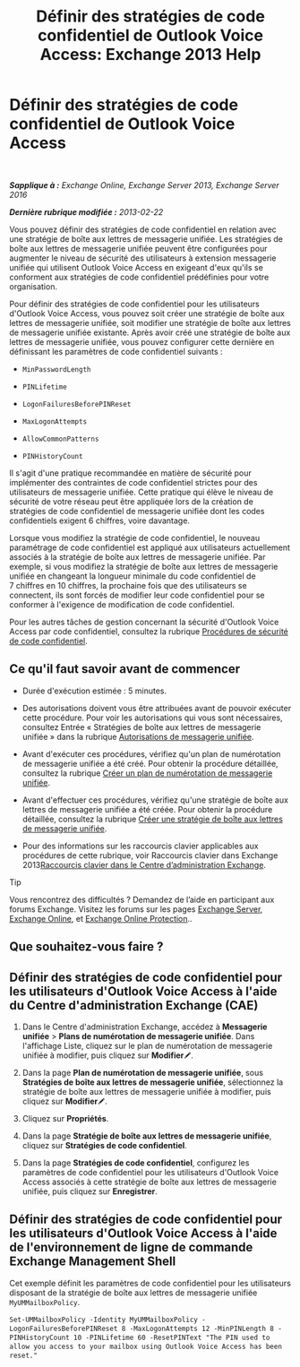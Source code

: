 ﻿---
title: 'Définir des stratégies de code confidentiel de Outlook Voice Access: Exchange 2013 Help'
TOCTitle: Définir des stratégies de code confidentiel de Outlook Voice Access
ms:assetid: 5b2800b7-bfa6-4282-975c-0706ae25ad64
ms:mtpsurl: https://technet.microsoft.com/fr-fr/library/Aa998285(v=EXCHG.150)
ms:contentKeyID: 50555398
ms.date: 05/23/2018
mtps_version: v=EXCHG.150
ms.translationtype: MT
---

# Définir des stratégies de code confidentiel de Outlook Voice Access

 

_**Sapplique à :** Exchange Online, Exchange Server 2013, Exchange Server 2016_

_**Dernière rubrique modifiée :** 2013-02-22_

Vous pouvez définir des stratégies de code confidentiel en relation avec une stratégie de boîte aux lettres de messagerie unifiée. Les stratégies de boîte aux lettres de messagerie unifiée peuvent être configurées pour augmenter le niveau de sécurité des utilisateurs à extension messagerie unifiée qui utilisent Outlook Voice Access en exigeant d'eux qu'ils se conforment aux stratégies de code confidentiel prédéfinies pour votre organisation.

Pour définir des stratégies de code confidentiel pour les utilisateurs d'Outlook Voice Access, vous pouvez soit créer une stratégie de boîte aux lettres de messagerie unifiée, soit modifier une stratégie de boîte aux lettres de messagerie unifiée existante. Après avoir créé une stratégie de boîte aux lettres de messagerie unifiée, vous pouvez configurer cette dernière en définissant les paramètres de code confidentiel suivants :

  - `MinPasswordLength`

  - `PINLifetime`

  - `LogonFailuresBeforePINReset`

  - `MaxLogonAttempts`

  - `AllowCommonPatterns`

  - `PINHistoryCount`

Il s'agit d'une pratique recommandée en matière de sécurité pour implémenter des contraintes de code confidentiel strictes pour des utilisateurs de messagerie unifiée. Cette pratique qui élève le niveau de sécurité de votre réseau peut être appliquée lors de la création de stratégies de code confidentiel de messagerie unifiée dont les codes confidentiels exigent 6 chiffres, voire davantage.

Lorsque vous modifiez la stratégie de code confidentiel, le nouveau paramétrage de code confidentiel est appliqué aux utilisateurs actuellement associés à la stratégie de boîte aux lettres de messagerie unifiée. Par exemple, si vous modifiez la stratégie de boîte aux lettres de messagerie unifiée en changeant la longueur minimale du code confidentiel de 7 chiffres en 10 chiffres, la prochaine fois que des utilisateurs se connectent, ils sont forcés de modifier leur code confidentiel pour se conformer à l'exigence de modification de code confidentiel.

Pour les autres tâches de gestion concernant la sécurité d'Outlook Voice Access par code confidentiel, consultez la rubrique [Procédures de sécurité de code confidentiel](pin-security-procedures-exchange-2013-help.md).

## Ce qu'il faut savoir avant de commencer

  - Durée d'exécution estimée : 5 minutes.

  - Des autorisations doivent vous être attribuées avant de pouvoir exécuter cette procédure. Pour voir les autorisations qui vous sont nécessaires, consultez Entrée « Stratégies de boîte aux lettres de messagerie unifiée » dans la rubrique [Autorisations de messagerie unifiée](unified-messaging-permissions-exchange-2013-help.md).

  - Avant d'exécuter ces procédures, vérifiez qu'un plan de numérotation de messagerie unifiée a été créé. Pour obtenir la procédure détaillée, consultez la rubrique [Créer un plan de numérotation de messagerie unifiée](create-a-um-dial-plan-exchange-2013-help.md).

  - Avant d'effectuer ces procédures, vérifiez qu'une stratégie de boîte aux lettres de messagerie unifiée a été créée. Pour obtenir la procédure détaillée, consultez la rubrique [Créer une stratégie de boîte aux lettres de messagerie unifiée](create-a-um-mailbox-policy-exchange-2013-help.md).

  - Pour des informations sur les raccourcis clavier applicables aux procédures de cette rubrique, voir Raccourcis clavier dans Exchange 2013[Raccourcis clavier dans le Centre d’administration Exchange](keyboard-shortcuts-in-the-exchange-admin-center-exchange-online-protection-help.md).

> [!TIP]
> Vous rencontrez des difficultés ? Demandez de l’aide en participant aux forums Exchange. Visitez les forums sur les pages <a href="https://go.microsoft.com/fwlink/p/?linkid=60612">Exchange Server</a>, <a href="https://go.microsoft.com/fwlink/p/?linkid=267542">Exchange Online</a>, et <a href="https://go.microsoft.com/fwlink/p/?linkid=285351">Exchange Online Protection</a>..


## Que souhaitez-vous faire ?

## Définir des stratégies de code confidentiel pour les utilisateurs d'Outlook Voice Access à l'aide du Centre d'administration Exchange (CAE)

1.  Dans le Centre d'administration Exchange, accédez à **Messagerie unifiée** \> **Plans de numérotation de messagerie unifiée**. Dans l'affichage Liste, cliquez sur le plan de numérotation de messagerie unifiée à modifier, puis cliquez sur **Modifier**![Icône Modifier](images/Bb124582.6f53ccb2-1f13-4c02-bea0-30690e6ea71d(EXCHG.150).gif "Icône Modifier").

2.  Dans la page **Plan de numérotation de messagerie unifiée**, sous **Stratégies de boîte aux lettres de messagerie unifiée**, sélectionnez la stratégie de boîte aux lettres de messagerie unifiée à modifier, puis cliquez sur **Modifier**![Icône Modifier](images/Bb124582.6f53ccb2-1f13-4c02-bea0-30690e6ea71d(EXCHG.150).gif "Icône Modifier").

3.  Cliquez sur **Propriétés**.

4.  Dans la page **Stratégie de boîte aux lettres de messagerie unifiée**, cliquez sur **Stratégies de code confidentiel**.

5.  Dans la page **Stratégies de code confidentiel**, configurez les paramètres de code confidentiel pour les utilisateurs d'Outlook Voice Access associés à cette stratégie de boîte aux lettres de messagerie unifiée, puis cliquez sur **Enregistrer**.

## Définir des stratégies de code confidentiel pour les utilisateurs d'Outlook Voice Access à l'aide de l'environnement de ligne de commande Exchange Management Shell

Cet exemple définit les paramètres de code confidentiel pour les utilisateurs disposant de la stratégie de boîte aux lettres de messagerie unifiée `MyUMMailboxPolicy`.

    Set-UMMailboxPolicy -Identity MyUMMailboxPolicy -LogonFailuresBeforePINReset 8 -MaxLogonAttempts 12 -MinPINLength 8 -PINHistoryCount 10 -PINLifetime 60 -ResetPINText "The PIN used to allow you access to your mailbox using Outlook Voice Access has been reset."


